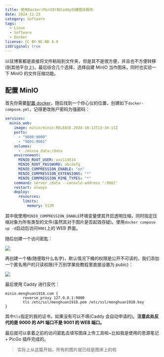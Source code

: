 ```yaml
---
title: 使用Docker(MinIO)和Caddy创建图床服务
date: 2024-11-23
category: Software
tags:
  - Linux
  - Software
  - Docker
license: CC BY-NC-ND 4.0
isOriginal: true
---
```


以往博客都是直接将文件粘贴到文件夹，但是其不是很方便，并且也不方便转移(到其他平台上)。最后综合几个选择，选择自建 MinIO 当作图床，同时也实验一下 MinIO 的文件压缩功能。

<!-- more -->

## 配置 MinIO

首先你需要[配置 docker](https://blog.menghuan1918.com/posts/Something_new_1.html)，随后找到一个你心仪的位置，创建如下`docker-compose.yml`，记得更改账户密码为强密码：

```yml
services:
  minio_web:
    image: minio/minio:RELEASE.2024-10-13T13-34-11Z
    ports:
      - "9000:9000"
      - "9001:9001"
    volumes:
      - ./minio_data:/data
    environment:
      MINIO_ROOT_USER: xxx114514
      MINIO_ROOT_PASSWORD: abcdefg
      MINIO_COMPRESSION_ENABLE: "on"
      MINIO_COMPRESSION_EXTENSIONS: "*"
      MINIO_COMPRESSION_MIME_TYPES: "*"
    command: server /data --console-address ":9001"
    restart: always
    deploy:
      resources:
        limits:
          memory: 512M
```

其中我使用`MINIO_COMPRESSION_ENABLE`环境变量使其开启透明压缩，同时指定压缩对象为所有类型的文件(虽然其对于图片是否起效存疑)。使用`docker compose up -d`启动后访问`9001`上的 WEB 界面。

随后创建一个访问密匙：

![](https://minio.menghuan1918.com:443/markdown/2024/11/24/network-asset-network-asset-image-20241123215407-0s7h5j8_repeat_1732373319344__610746-20241123233209-vozqp2f_repeat_1732375998367__622388-20241124000714-gi26sf9_repeat_1732414494928__804502-20241124101941-aw5wk3o_repeat_1732416496319__264828.png)

再创建一个桶(随便取什么名字)，默认情况下桶的权限是公开不可读的，我们添加一个匿名用户的只读权限(千万别学某些教程里直接设置为 pubic)：

![](https://minio.menghuan1918.com:443/markdown/2024/11/24/network-asset-network-asset-image-20241123215557-843y87l_repeat_1732373318755__447826-20241123233225-2b9yh7z_repeat_1732376002457__226152-20241124000714-fgj9y59_repeat_1732378096500__154544-20241124101941-nv2cyw8_repeat_1732415497846__781564.png)

最后使用 Caddy 进行反代：

```caddy
minio.menghuan1918.com {
        reverse_proxy 127.0.0.1:9000
        tls /etc/ssl/menghuan1918.pem /etc/ssl/menghuan1918.key
}
```

其中`tls`指定的我的证书，如果没有可以不填(Caddy 会自动申请的)。**注意此处反代的是 9000 的 API 端口不是 9001 的 WEB 端口。**

最后就可以拿着之前的访问密匙去填写图床上传工具啦~比如我是使用的思源笔记 + PicGo 插件完成的。

> 实际上从这篇开始，所有的图片就已经是图床上的啦
